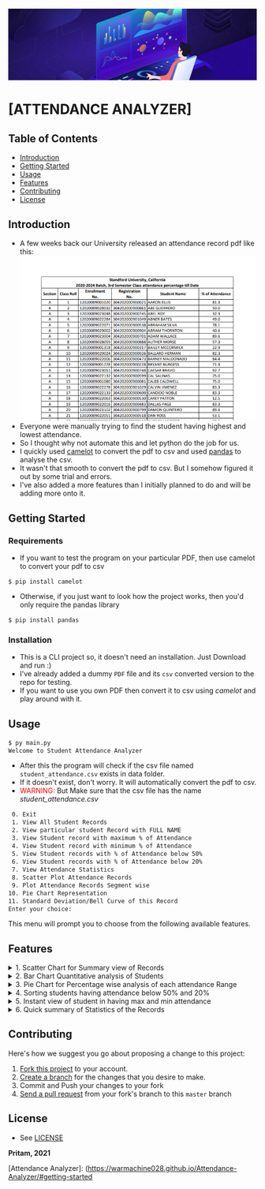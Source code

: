 ![](previews/attendance_visualizer.jpg)

# [ATTENDANCE ANALYZER]

## Table of Contents

- [Introduction](#introduction)
- [Getting Started](#getting-started)
- [Usage](#usage)
- [Features](#features)
- [Contributing](#contributing)
- [License](#license)

## Introduction

- A few weeks back our University released an attendance record pdf like this:
  ![](previews/pdf_preview.png)
- Everyone were manually trying to find the student having highest and lowest attendance.
- So I thought why not automate this and let python do the job for us.
- I quickly used [camelot] to convert the pdf to csv and used [pandas] to analyse the csv.
- It wasn't that smooth to convert the pdf to csv. But I somehow figured it out by some trial and errors.
- I've also added a more features than I initially planned to do and will be adding more onto it.

## Getting Started

### Requirements

- If you want to test the program on your particular PDF, then use camelot to convert your pdf to csv

```shell
$ pip install camelot
```

- Otherwise, if you just want to look how the project works, then you'd only require the pandas library

```shell
$ pip install pandas
```

### Installation

- This is a CLI project so, it doesn't need an installation. Just Download and run :)
- I've already added a dummy `PDF` file and its `csv` converted version to the repo for testing.
- If you want to use you own PDF then convert it to csv using _camelot_ and play around with it.

## Usage

```shell
$ py main.py
Welcome to Student Attendance Analyzer
```

- After this the program will check if the csv file named `student_attendance.csv` exists in data folder.
- If it doesn't exist, don't worry. It will automatically convert the pdf to csv.
- <span style="color:red"> WARNING: </span>But Make sure that the csv file has the name <i> student_attendance.csv </i>

```shell
 0. Exit
 1. View All Student Records
 2. View particular student Record with FULL NAME
 3. View Student record with maximum % of Attendance
 4. View Student record with minimum % of Attendance
 5. View Student records with % of Attendance below 50%
 6. View Student records with % of Attendance below 20%
 7. View Attendance Statistics
 8. Scatter Plot Attendance Records
 9. Plot Attendance Records Segment wise
10. Pie Chart Representation
11. Standard Deviation/Bell Curve of this Record
Enter your choice:
```

This menu will prompt you to choose from the following available features.

## Features

<details>
<summary> 1. Scatter Chart for Summary view of Records </summary>
All Records are grouped with a Coloured which signify the current situation of attendance to simplify 
viewing at a glance. <br><br>

<img src="previews/Figure_1.png" alt="Scatter Plot of Student Records">
</details>  

<details>
<summary> 2. Bar Chart Quantitative analysis of Students </summary>
You can also Quantitatively visualize how many students fall on each attendance range <br><br>

<img src="previews/Figure_3.png" alt="Bar Plot of Student Records">
</details>  

<details>
<summary> 3. Pie Chart for Percentage wise analysis of each attendance Range </summary>
If you need get a glance of what percentage of student overall 
form a particular attendance sector then use the pie chart <br><br>

<img src="previews/Figure_2.png" alt="Pie Plot of Student Records">
</details>  

<details>
<summary> 4. Sorting students having attendance below 50% and 20% </summary>
This will be helpful to quickly recognize students who are in danger and would need to 
improve their attendance quickly.<br>

<div class="language-shell highlighter-rouge"><div class="highlight"><pre class="highlight"><code>Enter your choice: 5

Students having (% of Attendance <= 50%):
A 2 12020009028032 304202000900861 ABE GUERRERO 50.0
A 3 12020009023048 304202000900745 ABEL ROY 32.3
A 4 12020009022284 304202000901049 ABNER BATES 49.0
:         :             :           :            :
:         :             :           :            : 
L 67 12020009001283 304202000900283 WONG VELEZ 39.1
L 70 12020009023112 304202000900809 WYATT HAMMOND 25.0

Enter your choice: 6

Students in danger zone (% of Attendance <= 20%):
A 18 12020009022063 304202000900530 CAREY PATTON 12.5
A 25 12020009022025 304202000900492 EARLY HOOVER 10.4
A 34 12020009022285 304202000901050 GARFIELD GONZALES 10.4
:         :             :           :            :
:         :             :           :            :
L 64 12020009001224 304202000900224 WINFIELD GRIFFIN 7.6
L 66 12020009001122 304202000900122 WM BUCHANAN 17.4

</code> </pre></div></div>
</details>

<details>
<summary> 5. Instant view of student in having max and min attendance </summary>

<div class="language-shell highlighter-rouge"><div class="highlight"><pre class="highlight">
<code>Enter your choice: 3  

Students having maximum % of Attendance:
F 34 12020009001102 304202000900103 HENERY TANNER 97.9

Enter your choice: 4

Student(s) having minimum % of Attendance:
K 41 12020009001262 304202000900262 LUIS CHARLES 6.5

</code> </pre></div></div>
</details>

<details>
<summary> 6. Quick summary of Statistics of the Records </summary>

<div class="language-shell highlighter-rouge"><div class="highlight"><pre class="highlight">
<code>Enter your choice: 7

Minimum % of Attendance is 6.5 
Maximum % of Attendance is 97.9 
Mean % of Attendance is 67.03 
Median % of Attendance is 75.00 
Mode % of Attendance is 75.0 
Variance of % of Attendance is 497.43 
Standard Deviation of % of Attendance is 22.30

</code> </pre></div></div>
</details>

## Contributing

Here's how we suggest you go about proposing a change to this project:

1. [Fork this project] to your account.
2. [Create a branch] for the changes that you desire to make.
3. Commit and Push your changes to your fork
4. [Send a pull request] from your fork's branch to this `master` branch

## License

- See [LICENSE]

**Pritam, 2021**


<!-- Links -->

[license]: https://github.com/warmachine028/Attendance-Analyzer/blob/main/LICENSE

[camelot]: https://camelot-py.readthedocs.io/en/master/index.html

[pandas]: https://pandas.pydata.org/

[Fork this project]: https://docs.github.com/en/get-started/quickstart/fork-a-repo

[Create a branch]: https://help.github.com/articles/creating-and-deleting-branches-within-your-repository

[Send a pull request]: https://help.github.com/articles/using-pull-requests/

[Attendance Analyzer]: (https://warmachine028.github.io/Attendance-Analyzer/#getting-started